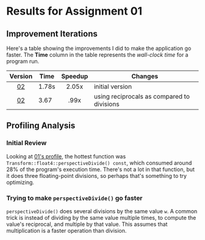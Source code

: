 # Results for Assignment 01

## Improvement Iterations

Here's a table showing the improvements I did to make the application go faster.  The **Time** column in the table represents the _wall-clock time_ for a program run.

| Version | Time | Speedup | Changes |
| :-----: | ---- | :-----: | ------- |
| [02](lychrel.cpp)| 1.78s | 2.05x | initial version
| [02](lychrel2.cpp) | 3.67 | .99x| using reciprocals as compared to divisions

## Profiling Analysis

### Initial Review

Looking at [01's profile](01.prof), the hottest function was `Transform::float4::perspectiveDivide() const`, which consumed around 28% of the program's execution time.  There's not a lot in that function, but it does three floating-point divisions, so perhaps that's something to try optimizing.

### Trying to make `perspectiveDivide()` go faster

`perspectiveDivide()` does several divisions by the same value `w`.  A common trick is instead of dividing by the same value multiple times, to compute the value's reciprocal, and multiple by that value.  This assumes that multiplication is a faster operation than division.